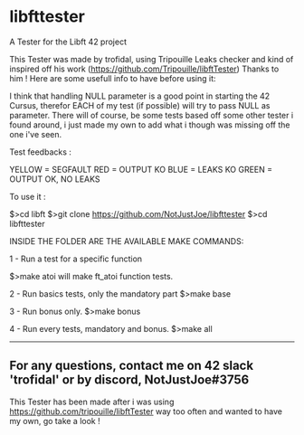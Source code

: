 # libfttester
A Tester for the Libft 42 project

This Tester was made by trofidal, using Tripouille Leaks checker and kind of inspired off his work (https://github.com/Tripouille/libftTester) Thanks to him !
Here are some usefull info to have before using it:

I think that handling NULL parameter is a good point in starting the 42 Cursus, therefor EACH of my test (if possible) will try to pass NULL as parameter.
There will of course, be some tests based off some other tester i found around, i just made my own to add what i though was missing off the one i've seen.

Test feedbacks :

YELLOW = SEGFAULT
RED = OUTPUT KO
BLUE = LEAKS KO
GREEN = OUTPUT OK, NO LEAKS

To use it :

$>cd libft
$>git clone https://github.com/NotJustJoe/libfttester
$>cd libfttester

INSIDE THE FOLDER ARE THE AVAILABLE MAKE COMMANDS:

1 - Run a test for a specific function

$>make atoi
will make ft_atoi function tests.

2 - Run basics tests, only the mandatory part
$>make base

3 - Run bonus only.
$>make bonus

4 - Run every tests, mandatory and bonus.
$>make all

-----
For any questions, contact me on 42 slack 'trofidal' or by discord, NotJustJoe#3756
-----
This Tester has been made after i was using https://github.com/tripouille/libftTester way too often and wanted to have my own, go take a look !
